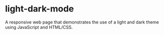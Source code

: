 # light-dark-mode
A responsive web page that demonstrates the use of a light and dark theme using JavaScript and HTML/CSS. 
